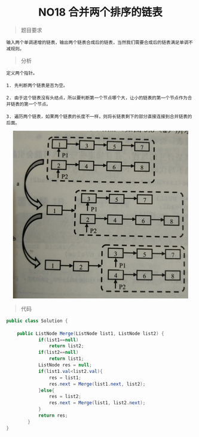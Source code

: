 # <center> NO18 合并两个排序的链表
> 题目要求

    输入两个单调递增的链表，输出两个链表合成后的链表，当然我们需要合成后的链表满足单调不减规则。

> 分析

    定义两个指针。

    1. 先判断两个链表是否为空。

    2. 由于这个链表没有头结点，所以要判断第一个节点哪个大，让小的链表的第一个节点作为合并链表的第一个节点。

    3. 遍历两个链表，如果两个链表的长度不一样，则将长链表剩下的部分直接连接到合并链表的后面。
<center><img src = "img/08.png"></center>

> 代码

```java 
public class Solution {

    public ListNode Merge(ListNode list1, ListNode list2) {
            if(list1==null)
                return list2;
            if(list2==null)
                return list1;
            ListNode res = null;
            if(list1.val<list2.val){
                res = list1;
                res.next = Merge(list1.next, list2);
            }else{
                res = list2;
                res.next = Merge(list1, list2.next);
            }
            return res;
        }
}
```